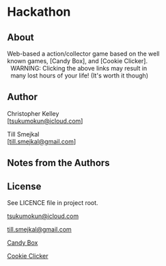 Hackathon
==========

About
----------
Web-based a action/collector game based on the well<br/>
known games, [Candy Box], and [Cookie Clicker].<br/>
&nbsp;&nbsp;WARNING: Clicking the above links may result in <br/>
&nbsp;&nbsp;many lost hours of your life! (It's worth it though)

Author
--- 
Christopher Kelley<br/>
[tsukumokun@icloud.com]

Till Smejkal<br/>
[till.smejkal@gmail.com]

Notes from the Authors
---


License
----------
See LICENCE file in project root.

[tsukumokun@icloud.com](mailto:tsukumokun@icloud.com)

[till.smejkal@gmail.com](mailto:till.smejkal@gmail.com)

[Candy Box](http://candies.aniwey.net/)

[Cookie Clicker](http://orteil.dashnet.org/cookieclicker/)
